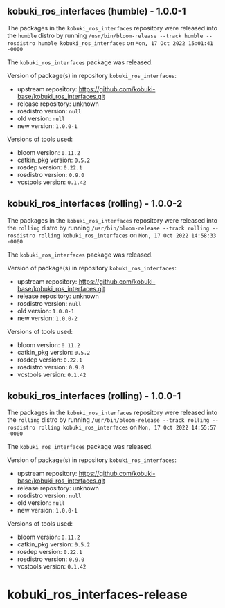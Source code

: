 ## kobuki_ros_interfaces (humble) - 1.0.0-1

The packages in the `kobuki_ros_interfaces` repository were released into the `humble` distro by running `/usr/bin/bloom-release --track humble --rosdistro humble kobuki_ros_interfaces` on `Mon, 17 Oct 2022 15:01:41 -0000`

The `kobuki_ros_interfaces` package was released.

Version of package(s) in repository `kobuki_ros_interfaces`:

- upstream repository: https://github.com/kobuki-base/kobuki_ros_interfaces.git
- release repository: unknown
- rosdistro version: `null`
- old version: `null`
- new version: `1.0.0-1`

Versions of tools used:

- bloom version: `0.11.2`
- catkin_pkg version: `0.5.2`
- rosdep version: `0.22.1`
- rosdistro version: `0.9.0`
- vcstools version: `0.1.42`


## kobuki_ros_interfaces (rolling) - 1.0.0-2

The packages in the `kobuki_ros_interfaces` repository were released into the `rolling` distro by running `/usr/bin/bloom-release --track rolling --rosdistro rolling kobuki_ros_interfaces` on `Mon, 17 Oct 2022 14:58:33 -0000`

The `kobuki_ros_interfaces` package was released.

Version of package(s) in repository `kobuki_ros_interfaces`:

- upstream repository: https://github.com/kobuki-base/kobuki_ros_interfaces.git
- release repository: unknown
- rosdistro version: `null`
- old version: `1.0.0-1`
- new version: `1.0.0-2`

Versions of tools used:

- bloom version: `0.11.2`
- catkin_pkg version: `0.5.2`
- rosdep version: `0.22.1`
- rosdistro version: `0.9.0`
- vcstools version: `0.1.42`


## kobuki_ros_interfaces (rolling) - 1.0.0-1

The packages in the `kobuki_ros_interfaces` repository were released into the `rolling` distro by running `/usr/bin/bloom-release --track rolling --rosdistro rolling kobuki_ros_interfaces` on `Mon, 17 Oct 2022 14:55:57 -0000`

The `kobuki_ros_interfaces` package was released.

Version of package(s) in repository `kobuki_ros_interfaces`:

- upstream repository: https://github.com/kobuki-base/kobuki_ros_interfaces.git
- release repository: unknown
- rosdistro version: `null`
- old version: `null`
- new version: `1.0.0-1`

Versions of tools used:

- bloom version: `0.11.2`
- catkin_pkg version: `0.5.2`
- rosdep version: `0.22.1`
- rosdistro version: `0.9.0`
- vcstools version: `0.1.42`


# kobuki_ros_interfaces-release
